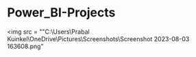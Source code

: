 # Power_BI-Projects
<img src = ""C:\Users\Prabal Kuinkel\OneDrive\Pictures\Screenshots\Screenshot 2023-08-03 163608.png"
